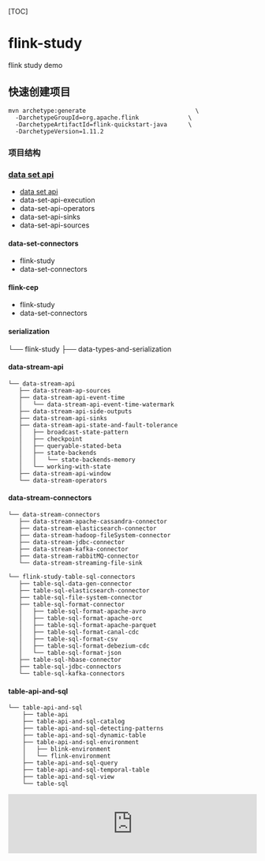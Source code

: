 [TOC]



# flink-study

flink  study demo


## 快速创建项目

```
mvn archetype:generate                               \
  -DarchetypeGroupId=org.apache.flink              \
  -DarchetypeArtifactId=flink-quickstart-java      \
  -DarchetypeVersion=1.11.2
```


### 项目结构

### [data set api](https://github.com/daocr/flink-study/tree/feature/1.11/data-set-api)


-  [data set api](https://github.com/daocr/flink-study/tree/feature/1.11/data-set-api)
  - data-set-api-execution
  - data-set-api-operators
  - data-set-api-sinks
  - data-set-api-sources



#### data-set-connectors
-  flink-study
  - data-set-connectors

#### flink-cep
-  flink-study
  -  data-set-connectors

#### serialization
└── flink-study
   ├── data-types-and-serialization

#### data-stream-api
```
└── data-stream-api
   ├── data-stream-ap-sources
   ├── data-stream-api-event-time
   │   └── data-stream-api-event-time-watermark
   ├── data-stream-api-side-outputs
   ├── data-stream-api-sinks
   ├── data-stream-api-state-and-fault-tolerance
   │   ├── broadcast-state-pattern
   │   ├── checkpoint
   │   ├── queryable-stated-beta
   │   ├── state-backends
   │   │   └── state-backends-memory
   │   └── working-with-state
   ├── data-stream-api-window
   └── data-stream-operators
```

#### data-stream-connectors
```
└── data-stream-connectors
   ├── data-stream-apache-cassandra-connector
   ├── data-stream-elasticsearch-connector
   ├── data-stream-hadoop-fileSystem-connector
   ├── data-stream-jdbc-connector
   ├── data-stream-kafka-connector
   ├── data-stream-rabbitMQ-connector
   └── data-stream-streaming-file-sink
```



```
└── flink-study-table-sql-connectors
   ├── table-sql-data-gen-connector
   ├── table-sql-elasticsearch-connector
   ├── table-sql-file-system-connector
   ├── table-sql-format-connector
   │   ├── table-sql-format-apache-avro
   │   ├── table-sql-format-apache-orc
   │   ├── table-sql-format-apache-parquet
   │   ├── table-sql-format-canal-cdc
   │   ├── table-sql-format-csv
   │   ├── table-sql-format-debezium-cdc
   │   └── table-sql-format-json
   ├── table-sql-hbase-connector
   ├── table-sql-jdbc-connectors
   └── table-sql-kafka-connectors
```

#### table-api-and-sql
```
└── table-api-and-sql
    ├── table-api
    ├── table-api-and-sql-catalog
    ├── table-api-and-sql-detecting-patterns
    ├── table-api-and-sql-dynamic-table
    ├── table-api-and-sql-environment
    │   ├── blink-environment
    │   └── flink-environment
    ├── table-api-and-sql-query
    ├── table-api-and-sql-temporal-table
    ├── table-api-and-sql-view
    └── table-sql
```

<p><iframe style="width: 100%; height: 120px;" src="https://github.com/daocr/flink-study/blob/feature/1.11/flink-study-table-sql-connectors/table-sql-format-connector/table-sql-format-csv/README.md" frameborder="0" width="320" height="240"></iframe></p>
